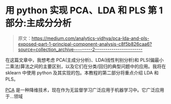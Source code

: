 # 用 python 实现 PCA、LDA 和 PLS 第 1 部分:主成分分析

> 原文：<https://medium.com/analytics-vidhya/pca-lda-and-pls-exposed-part-1-principal-component-analysis-c8f5b826caa6?source=collection_archive---------2----------------------->

在这篇文章中，我想考虑 PCA(主成分分析)、LDA(线性判别分析)和 PLS(偏最小二乘法)算法之间的主要区别，以及它们在分类/回归的典型问题中的应用。我将在 sklearn 中使用 python 及其实现的包。本教程的第二部分将重点介绍 LDA 和 PLS。

[PCA](https://scikit-learn.org/stable/modules/generated/sklearn.decomposition.PCA.html?highlight=pca#sklearn.decomposition.PCA) 是一种降维技术，现在作为无监督学习广泛应用于机器学习中。它广泛应用于…领域